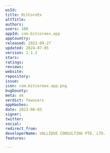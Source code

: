 ```yaml
---
wsId: 
title: BitCoreEx
altTitle: 
authors: 
users: 100
appId: com.bitcoreex.app
appCountry: 
released: 2022-09-27
updated: 2024-07-05
version: 1.1.2
stars: 
ratings: 
reviews: 
website: 
repository: 
issue: 
icon: com.bitcoreex.app.png
bugbounty: 
meta: ok
verdict: fewusers
appHashes: 
date: 2023-06-03
signer: 
twitter: 
social: 
redirect_from: 
developerName: VALLIDGE CONSULTING PTE. LTD.
features: 

---
```



